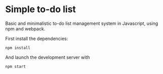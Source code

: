 # Simple to-do list

Basic and minimalistic to-do list management system in Javascript, using npm and webpack.

First install the dependencies:

```
npm install
```

And launch the development server with

```
npm start
```